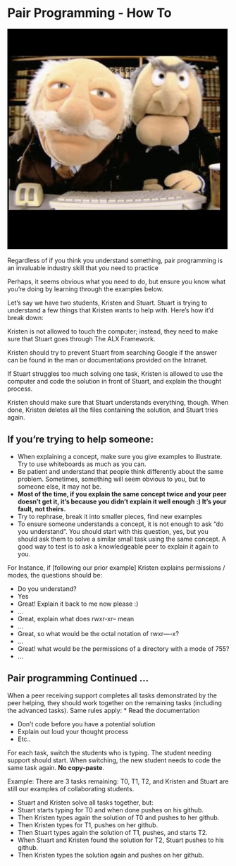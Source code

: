 # Pair Programming - How To

![1](/Concepts/img/6aeed3f518d8655dc457.jpeg)

Regardless of if you think you understand something, pair programming is an invaluable industry skill that you need to practice

Perhaps, it seems obvious what you need to do, but ensure you know what you’re doing by learning through the examples below.

Let’s say we have two students, Kristen and Stuart. Stuart is trying to understand a few things that Kristen wants to help with. Here’s how it’d break down:

Kristen is not allowed to touch the computer; instead, they need to make sure that Stuart goes through The ALX Framework.


Kristen should try to prevent Stuart from searching Google if the answer can be found in the man or documentations provided on the Intranet.


If Stuart struggles too much solving one task, Kristen is allowed to use the computer and code the solution in front of Stuart, and explain the thought process.


Kristen should make sure that Stuart understands everything, though. When done, Kristen deletes all the files containing the solution, and Stuart tries again.

## If you’re trying to help someone:
* When explaining a concept, make sure you give examples to illustrate. Try to use whiteboards as much as you can.
* Be patient and understand that people think differently about the same problem. Sometimes, something will seem obvious to you, but to someone else, it may not be.
* **Most of the time, if you explain the same concept twice and your peer doesn’t get it, it’s because you didn’t explain it well enough :) It’s your fault, not theirs.**
* Try to rephrase, break it into smaller pieces, find new examples
* To ensure someone understands a concept, it is not enough to ask “do you understand”. You should start with this question, yes, but you should ask them to solve a similar small task using the same concept. A good way to test is to ask a knowledgeable peer to explain it again to you.

For Instance, if [following our prior example] Kristen explains permissions / modes, the questions should be:
* Do you understand?
* Yes
* Great! Explain it back to me now please :)
* …
* Great, explain what does rwxr-xr– mean
* …
* Great, so what would be the octal notation of rwxr—-x?
* …
* Great! what would be the permissions of a directory with a mode of 755?
* …

## Pair programming Continued …
When a peer receiving support completes all tasks demonstrated by the peer helping, they should work together on the remaining tasks (including the advanced tasks). Same rules apply: * Read the documentation
* Don’t code before you have a potential solution
* Explain out loud your thought process
* Etc..

For each task, switch the students who is typing. The student needing support should start. When switching, the new student needs to code the same task again. **No copy-paste**.

Example: There are 3 tasks remaining: T0, T1, T2, and Kristen and Stuart are still our examples of collaborating students.
* Stuart and Kristen solve all tasks together, but:
* Stuart starts typing for T0 and when done pushes on his github.
* Then Kristen types again the solution of T0 and pushes to her github.
* Then Kristen types for T1, pushes on her github.
* Then Stuart types again the solution of T1, pushes, and starts T2.
* When Stuart and Kristen found the solution for T2, Stuart pushes to his github.
* Then Kristen types the solution again and pushes on her github.
